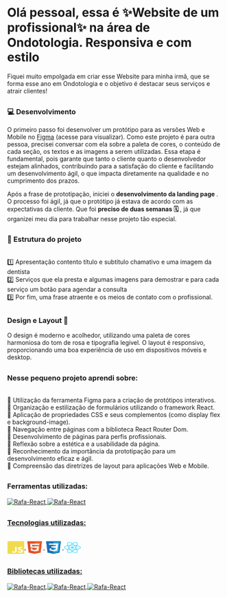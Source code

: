 <h1>Olá pessoal, essa é ✨Website de um profissional✨ na área de Ondotologia. Responsiva e com estilo </h1>

Fiquei muito empolgada em criar esse Website para minha irmã, que se forma esse ano em Ondotologia e o objetivo é destacar seus serviços e atrair clientes!

##
<h3>💻 Desenvolvimento</h3>
O primeiro passo foi desenvolver um protótipo para as versões Web e Mobile no <a href="https://www.figma.com/design/vjoOvxLKbwcw5dIyGmsTUX/Untitled?node-id=0-1&node-type=canvas&t=Jl0AsfvwkpvGvvO5-0">Figma</a> (acesse para visualizar). Como este projeto é para outra pessoa, precisei conversar com ela sobre a paleta de cores, o conteúdo de cada seção, os textos e as imagens a serem utilizadas. Essa etapa é fundamental, pois garante que tanto o cliente quanto o desenvolvedor estejam alinhados, contribuindo para a satisfação do cliente e facilitando um desenvolvimento ágil, o que impacta diretamente na qualidade e no cumprimento dos prazos.

Após a frase de prototipação, iniciei o <b> desenvolvimento da landing page </b>. O processo foi ágil, já que o protótipo já estava de acordo com as expectativas da cliente. Que foi <b>preciso de duas semanas 🗓 </b>, já que organizei meu dia para trabalhar nesse projeto tão especial.

##
<h3>📂 Estrutura do projeto  </h3>
<br> 1️⃣ Apresentação contento título e subtítulo chamativo e uma imagem da dentista
<br> 2️⃣ Serviços que ela presta e algumas imagens para demostrar e para cada serviço um botão para agendar a consulta
<br> 3️⃣ Por fim, uma frase atraente e os meios de contato com o profissional.

##
<h3>Design e Layout 📃 </h3>
O design é moderno e acolhedor, utilizando uma paleta de cores harmoniosa do tom de rosa e tipografia legível. O layout é responsivo, proporcionando uma boa experiência de uso em dispositivos móveis e desktop.

##
<h3>Nesse pequeno projeto aprendi sobre: </h3>

<br> 📌 Utilização da ferramenta Figma para a criação de protótipos interativos.
<br> 📌 Organização e estilização de formulários utilizando o framework React.
<br> 📌 Aplicação de propriedades CSS e seus complementos (como display flex e background-image).
<br> 📌 Navegação entre páginas com a biblioteca React Router Dom.
<br> 📌 Desenvolvimento de páginas para perfis profissionais.
<br> 📌 Reflexão sobre a estética e a usabilidade da página.
<br> 📌 Reconhecimento da importância da prototipação para um desenvolvimento eficaz e ágil.
<br> 📌 Compreensão das diretrizes de layout para aplicações Web e Mobile.

##
<h3>Ferramentas utilizadas:</h3>
<div>
  <a href="https://code.visualstudio.com">
    <img align="center" alt="Rafa-React" height="30" width="37" src="https://img.icons8.com/?size=48&id=9OGIyU8hrxW5&format=png">
  <a href="https://figma.com">
    <img align="center" alt="Rafa-React" height="30" width="37" src="https://cdn.iconscout.com/icon/free/png-256/free-figma-10516008-8630394.png?f=webp">
</div>
    
##
<h3>Tecnologias utilizadas:</h3>
<div style="display: inline_block"><br>
  <img align="center" alt="Rafa-Js" height="30" width="40" src="https://raw.githubusercontent.com/devicons/devicon/master/icons/javascript/javascript-plain.svg">
  <img align="center" alt="Rafa-HTML" height="30" width="40" src="https://raw.githubusercontent.com/devicons/devicon/master/icons/html5/html5-original.svg">
  <img align="center" alt="Rafa-CSS" height="30" width="40" src="https://raw.githubusercontent.com/devicons/devicon/master/icons/css3/css3-original.svg">
  <img align="center" alt="Rafa-React" height="30" width="40" src="https://raw.githubusercontent.com/devicons/devicon/master/icons/react/react-original.svg">
</div>

##
<h3>Bibliotecas utilizadas:</h3>
<div>
  <a href="https://react-icons.github.io/react-icons/">
    <img align="center" alt="Rafa-React" height="30" width="30" src="https://raw.githubusercontent.com/react-icons/react-icons/master/react-icons.svg">
</a>
<a href="https://reactrouter.com/en/main">
    <img align="center" alt="Rafa-React" height="30" width="45" src="https://encrypted-tbn0.gstatic.com/images?q=tbn:ANd9GcQ8NB7RThnWvPNaPHSEaBPkHRLo16WSYeg3fbsG3XwPzjYYzkEKz2JTsO7U-_st9xLd9B8&usqp=CAU">
</a>
<a href="https://fonts.google.com/">
    <img align="center" alt="Rafa-React" height="30" width="30" src="https://encrypted-tbn0.gstatic.com/images?q=tbn:ANd9GcSUP5DizHClmiEANb7443enra5h_mzpCzC_tQ&s">
</a>
</div>
